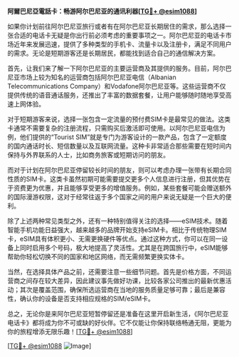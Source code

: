 **阿爾巴尼亞電話卡：畅游阿尔巴尼亚的通讯利器[[TG💪+ @esim1088](https://t.me/s/esim1088)]**

如果你计划前往阿尔巴尼亚旅行或者有在阿尔巴尼亚长期居住的需求，那么选择一张合适的电话卡无疑是你出行前必须考虑的重要事项之一。阿尔巴尼亚的电话卡市场近年来发展迅速，提供了多种类型的手机卡、流量卡以及注册卡，满足不同用户的需求。无论是短期游客还是长期居民，都能找到适合自己的通信解决方案。

首先，让我们来了解一下阿尔巴尼亚的主要运营商及其提供的服务。目前，阿尔巴尼亚市场上较为知名的运营商包括阿尔巴尼亚电信（Albanian Telecommunications Company）和Vodafone阿尔巴尼亚等。这些运营商不仅提供传统的语音通话服务，还推出了丰富的数据套餐，让用户能够随时随地享受高速上网体验。

对于短期游客来说，选择一张包含一定流量的预付费SIM卡是最常见的做法。这类卡通常不需要复杂的注册流程，只需购买后激活即可使用。以阿尔巴尼亚电信为例，他们提供的“Tourist SIM”就是专门为游客设计的一款产品，包含了一定额度的国内通话时长、短信数量以及互联网流量。这种卡非常适合那些需要在短时间内保持与外界联系的人士，比如商务旅客或短期访问的朋友。

而对于计划在阿尔巴尼亚停留较长时间的朋友，则可以考虑办理一张带有长期合同性质的SIM卡。这类卡虽然初期可能需要提交更多个人信息进行注册，但其优势在于资费更为优惠，并且能够享受更多的增值服务。例如，某些套餐可能会赠送额外的国际漫游权限，这对于经常往返于多个国家之间的用户来说无疑是一个巨大的便利。

除了上述两种常见类型之外，还有一种特别值得关注的选择——eSIM技术。随着智能手机功能日益强大，越来越多的品牌开始支持eSIM卡。相比于传统物理SIM卡，eSIM具有体积更小、无需更换硬件等优点。通过这种方式，你可以在同一设备上同时启用多个号码，极大地提高了灵活性。尤其是在跨国旅行中，eSIM能够帮助你轻松切换不同的国家和地区网络，而无需频繁更换实体卡。

当然，在选择具体产品之前，还需要注意一些细节问题。首先是价格方面，不同运营商之间存在较大差异，因此建议事先做好功课，比较各家公司推出的最新优惠活动；其次是覆盖范围，确保所选运营商在当地的服务质量足够可靠；最后是兼容性，确认你的设备是否支持相应规格的SIM/eSIM卡。

总之，无论你是来阿尔巴尼亚短暂停留还是准备在这里开启新生活，《阿尔巴尼亚电话卡》都将成为你不可或缺的好伙伴。它不仅能让你保持联络畅通无阻，更能为你的旅程增添无限乐趣！[[TG💪+ @esim1088](https://t.me/s/esim1088)]

[[TG💪+ @esim1088](https://t.me/s/esim1088) ![Image](https://i.postimg.cc/4NQfJmqS/Snipaste-2025-05-13-00-14-12.png)]